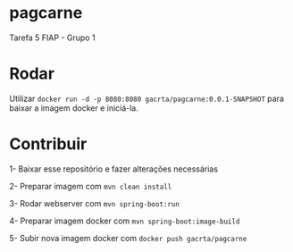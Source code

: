 # pagcarne
Tarefa 5 FIAP - Grupo 1

# Rodar
Utilizar `docker run -d -p 8080:8080 gacrta/pagcarne:0.0.1-SNAPSHOT` para baixar a imagem docker e iniciá-la.

# Contribuir
1- Baixar esse repositório e fazer alterações necessárias

2- Preparar imagem com `mvn clean install`

3- Rodar webserver com `mvn spring-boot:run`

4- Preparar imagem docker com `mvn spring-boot:image-build`

5- Subir nova imagem docker com `docker push gacrta/pagcarne`
